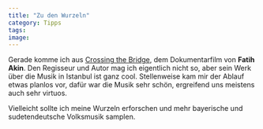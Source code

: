```yaml
---
title: "Zu den Wurzeln"
category: Tipps
tags: 
image: 
---
```


Gerade komme ich aus [Crossing the Bridge](http://www.soundofistanbul.de/), dem Dokumentarfilm von **Fatih Akin**. Den Regisseur und Autor mag ich eigentlich nicht so, aber sein Werk über die Musik in Istanbul ist ganz cool. Stellenweise kam mir der Ablauf etwas planlos vor, dafür war die Musik sehr schön, ergreifend uns meistens auch sehr virtuos.

Vielleicht sollte ich meine Wurzeln erforschen und mehr bayerische und sudetendeutsche Volksmusik samplen.

